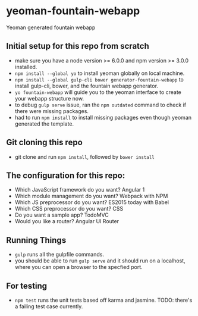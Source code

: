 # yeoman-fountain-webapp
Yeoman generated fountain webapp

## Initial setup for this repo from scratch
- make sure you have a node version >= 6.0.0 and npm version >= 3.0.0 installed.
- `npm install --global yo` to install yeoman globally on local machine.
- `npm install --global gulp-cli bower generator-fountain-webapp` to install gulp-cli, bower, and the fountain webapp generator.
- `yo fountain-webapp` will guide you to the yeoman interface to create your webapp structure now.
- to debug `gulp serve` issue, ran the `npm outdated` command to check if there were missing packages.
- had to run `npm install` to install missing packages even though yeoman generated the template.

## Git cloning this repo
- git clone and run `npm install`, followed by `bower install`

## The configuration for this repo:
- Which JavaScript framework do you want? Angular 1
- Which module management do you want? Webpack with NPM
- Which JS preprocessor do you want? ES2015 today with Babel
- Which CSS preprocessor do you want? CSS
- Do you want a sample app? TodoMVC
- Would you like a router? Angular UI Router

## Running Things
- `gulp` runs all the gulpfile commands.
- you should be able to run `gulp serve` and it should run on a localhost, where you can open a browser to the specfied port.

## For testing
- `npm test` runs the unit tests based off karma and jasmine.
TODO: there's a failing test case currently.